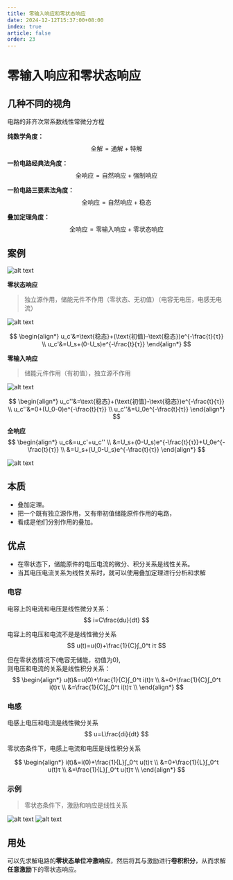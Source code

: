 ```yaml
---
title: 零输入响应和零状态响应
date: 2024-12-12T15:37:00+08:00
index: true
article: false
order: 23
---
```


# 零输入响应和零状态响应

## 几种不同的视角

电路的非齐次常系数线性常微分方程

**纯数学角度：**
$$\text{全解}=\text{通解}+\text{特解}$$

**一阶电路经典法角度：**
$$\text{全响应}=\text{自然响应}+\text{强制响应}$$

**一阶电路三要素法角度：**
$$\text{全响应}=\text{自然响应}+\text{稳态}$$

**叠加定理角度：**
$$\text{全响应}=\text{零输入响应}+\text{零状态响应}$$

## 案例

![alt text](assets/images/image-20.png)

**零状态响应**

> 独立源作用，储能元件不作用（零状态、无初值）（电容无电压，电感无电流）

![alt text](assets/images/image-21.png)

$$
\begin{align*}
    u_c'&=\text{稳态}+(\text{初值}-\text{稳态})e^{-\frac{t}{τ}} \\
    u_c'&=U_s+(0-U_s)e^{-\frac{t}{τ}}
\end{align*}
$$


**零输入响应**

> 储能元件作用（有初值），独立源不作用

![alt text](assets/images/image-22.png)

$$
\begin{align*}
    u_c''&=\text{稳态}+(\text{初值}-\text{稳态})e^{-\frac{t}{τ}} \\
    u_c''&=0+(U_0-0)e^{-\frac{t}{τ}} \\
    u_c''&=U_0e^{-\frac{t}{τ}}
\end{align*}
$$

**全响应**
$$
\begin{align*}
    u_c&=u_c'+u_c'' \\
    &=U_s+(0-U_s)e^{-\frac{t}{τ}}+U_0e^{-\frac{t}{τ}} \\
    &=U_s+(U_0-U_s)e^{-\frac{t}{τ}}
\end{align*}
$$

![alt text](assets/images/image-23.png)


## 本质

- 叠加定理。
- 把一个既有独立源作用，又有带初值储能原件作用的电路，
- 看成是他们分别作用的叠加。


## 优点

- 在零状态下，储能原件的电压电流的微分、积分关系是线性关系。
- 当其电压电流关系为线性关系时，就可以使用叠加定理进行分析和求解

### 电容

电容上的电流和电压是线性微分关系：
$$
i=C\frac{du}{dt}
$$

电容上的电压和电流不是是线性微分关系
$$
u(t)=u(0)+\frac{1}{C}∫_0^t iτ
$$

但在零状态情况下(电容无储能，初值为0),  
则电压和电流的关系是线性积分关系：
$$
\begin{align*}
    u(t)&=u(0)+\frac{1}{C}∫_0^t i(t)τ \\
        &=0+\frac{1}{C}∫_0^t i(t)τ \\
        &=\frac{1}{C}∫_0^t i(t)τ \\
\end{align*}
$$


### 电感

电感上电压和电流是线性微分关系
$$
u=L\frac{di}{dt}
$$


零状态条件下，电感上电流和电压是线性积分关系

$$
\begin{align*}
    i(t)&=i(0)+\frac{1}{L}∫_0^t u(t)τ \\
        &=0+\frac{1}{L}∫_0^t u(t)τ \\
        &=\frac{1}{L}∫_0^t u(t)τ \\
\end{align*}
$$


### 示例

> 零状态条件下，激励和响应是线性关系

![alt text](assets/images/image-24.png)
![alt text](assets/images/image-25.png)


## 用处

可以先求解电路的**零状态单位冲激响应**，然后将其与激励进行**卷积积分**，从而求解**任意激励**下的零状态响应。